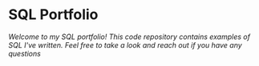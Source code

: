 # SQL Portfolio
_Welcome to my SQL portfolio! This code repository contains examples of SQL I've written. Feel free to take a look and reach out if you have any questions_
